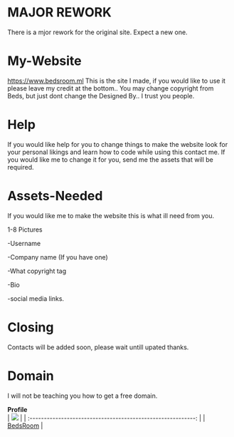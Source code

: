 # MAJOR REWORK

There is a mjor rework for the original site. Expect a new one.

# My-Website
https://www.bedsroom.ml
This is the site I made, if you would like to use it please leave my credit at the bottom.. You may change copyright from Beds, but just dont change the Designed By.. I trust you people.

# Help
If you would like help for you to change things to make the website look for your personal likings and learn how to code while using this contact me.
If you would like me to change it for you, send me the assets that will be required.

# Assets-Needed
If you would like me to make the website this is what ill need from you.

1-8 Pictures

-Username

-Company name (If you have one)

-What copyright tag

-Bio

-social media links.


# Closing
Contacts will be added soon, please wait untill upated thanks.

# Domain
I will not be teaching you how to get a free domain.

**Profile**  
  | <img src = "https://avatars.githubusercontent.com/u/91224083?v=4"> | 
| :----------------------------------------------------------: | 
|     [BedsRoom](https://github.com/bedsroom) |   
